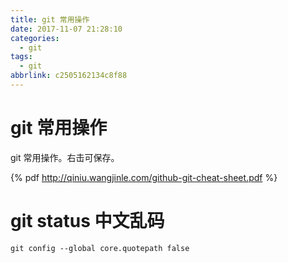 ```yaml
---
title: git 常用操作
date: 2017-11-07 21:28:10
categories:
  - git
tags:
  - git
abbrlink: c2505162134c8f88
---
```


# git 常用操作

git 常用操作。右击可保存。

{% pdf http://qiniu.wangjinle.com/github-git-cheat-sheet.pdf %}

# git status 中文乱码

```
git config --global core.quotepath false
```
